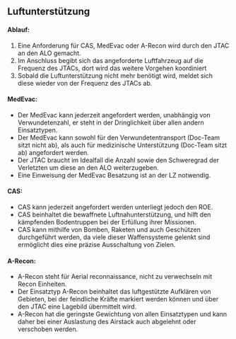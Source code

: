 ## Luftunterstützung

#### Ablauf:

1. Eine Anforderung für CAS, MedEvac oder A-Recon wird durch den JTAC an den ALO gemacht.
2. Im Anschluss begibt sich das angeforderte Luftfahrzeug auf die Frequenz des JTACs, dort wird das weitere Vorgehen koordiniert
3. Sobald die Luftunterstützung nicht mehr benötigt wird, meldet sich diese wieder von der Frequenz des JTACs ab.

#### MedEvac:

* Der MedEvac kann jederzeit angefordert werden, unabhängig von Verwundetenzahl, er steht in der Dringlichkeit über allen andern Einsatztypen.
* Der MedEvac kann sowohl für den Verwundetentransport (Doc-Team sitzt nicht ab), als auch für medizinische Unterstützung (Doc-Team sitzt ab) angefordert werden.
* Der JTAC braucht im Idealfall die Anzahl sowie den Schweregrad der Verletzten um diese an den ALO weiterzugeben.
* Eine Einweisung der MedEvac Besatzung ist an der LZ notwendig.

#### CAS:

* CAS kann jederzeit angefordert werden unterliegt jedoch den ROE.
* CAS beinhaltet die bewaffnete Luftnahunterstützung, und hilft den kämpfenden Bodentruppen bei der Erfüllung ihrer Missionen.
* CAS kann mithilfe von Bomben, Raketen und auch Geschützen durchgeführt werden, da viele dieser Waffensysteme gelenkt sind ermöglicht dies eine präzise Ausschaltung von Zielen.

#### A-Recon:

* A-Recon steht für Aerial reconnaissance, nicht zu verwechseln mit Recon Einheiten.
* Der Einsatztyp A-Recon beinhaltet das luftgestützte Aufklären von Gebieten, bei der feindliche Kräfte markiert werden können und über den JTAC eine Lagebild übermittelt wird.
* A-Recon hat die geringste Gewichtung von allen Einsatztypen und kann daher bei einer Auslastung des Airstack auch abgelehnt oder verschoben werden.
